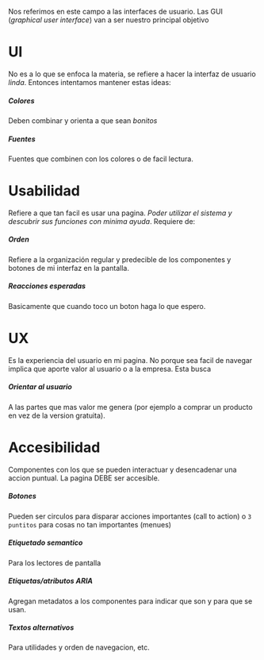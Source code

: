 Nos referimos en este campo a las interfaces de usuario. Las GUI (*graphical user interface*) van a ser nuestro principal objetivo
# UI
No es a lo que se enfoca la materia, se refiere a hacer la interfaz de usuario *linda*. Entonces intentamos mantener estas ideas:
##### Colores
Deben combinar y orienta a que sean *bonitos*
##### Fuentes
Fuentes que combinen con los colores o de facil lectura.
# Usabilidad
Refiere a que tan facil es usar una pagina. *Poder utilizar el sistema y descubrir sus funciones con minima ayuda*. Requiere de:
##### Orden
Refiere a la organización regular y predecible de los componentes y botones de mi interfaz en la pantalla.
##### Reacciones esperadas
Basicamente que cuando toco un boton haga lo que espero.
# UX
Es la experiencia del usuario en mi pagina. No porque sea facil de navegar implica que aporte valor al usuario o a la empresa. Esta busca
##### Orientar al usuario
A las partes que mas valor me genera (por ejemplo a comprar un producto en vez de la version gratuita).
# Accesibilidad
Componentes con los que se pueden interactuar y  desencadenar una accion puntual. La pagina DEBE ser accesible.
##### Botones
Pueden ser circulos para disparar acciones importantes (call to action) o `3 puntitos` para cosas no tan importantes (menues)
##### Etiquetado semantico
Para los lectores de pantalla
##### Etiquetas/atributos ARIA
Agregan metadatos a los componentes para indicar que son y para que se usan.
##### Textos alternativos
Para utilidades y orden de navegacion, etc.
